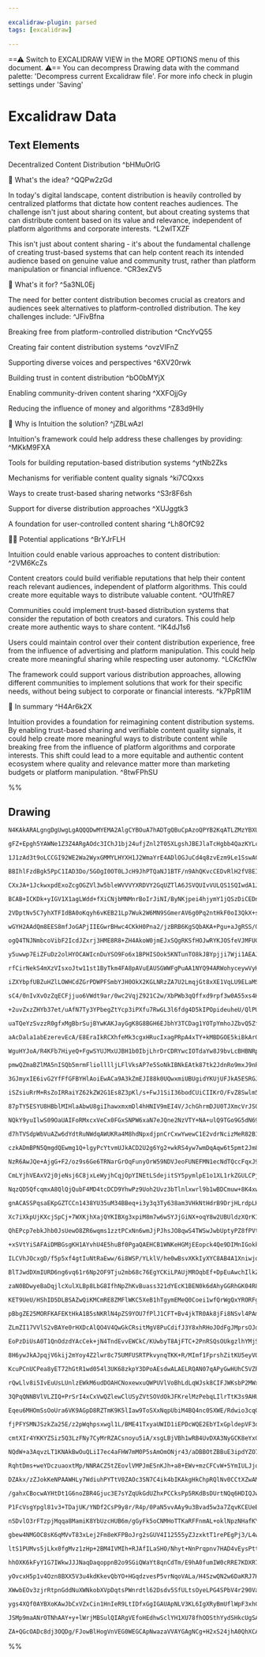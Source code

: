 ```yaml
---

excalidraw-plugin: parsed
tags: [excalidraw]

---
```

==⚠  Switch to EXCALIDRAW VIEW in the MORE OPTIONS menu of this document. ⚠== You can decompress Drawing data with the command palette: 'Decompress current Excalidraw file'. For more info check in plugin settings under 'Saving'


# Excalidraw Data

## Text Elements
Decentralized Content Distribution ^bHMuOrIG

🧠 What's the idea? ^QQPw2zGd

In today's digital landscape, content distribution is heavily controlled by centralized platforms that dictate how content reaches audiences. The challenge isn't just about sharing content, but about creating systems that can distribute content based on its value and relevance, independent of platform algorithms and corporate interests. ^L2wlTXZF

This isn't just about content sharing - it's about the fundamental challenge of creating trust-based systems that can help content reach its intended audience based on genuine value and community trust, rather than platform manipulation or financial influence. ^CR3exZV5

🚨 What's it for? ^5a3NL0Ej

The need for better content distribution becomes crucial as creators and audiences seek alternatives to platform-controlled distribution. The key challenges include: ^JFivBfna

Breaking free from platform-controlled distribution ^CncYvQ55

Creating fair content distribution systems ^ovzVIFnZ

Supporting diverse voices and perspectives ^6XV20rwk

Building trust in content distribution ^bO0bMYjX

Enabling community-driven content sharing ^XXFOjjGy

Reducing the influence of money and algorithms ^Z83d9HIy

🔗 Why is Intuition the solution? ^jZBLwAzl

Intuition's framework could help address these challenges by providing: ^MKkM9FXA

Tools for building reputation-based distribution systems ^ytNb2Zks

Mechanisms for verifiable content quality signals ^ki7CQxxs

Ways to create trust-based sharing networks ^S3r8F6sh

Support for diverse distribution approaches ^XUJggtk3

A foundation for user-controlled content sharing ^Lh8OfC92

👩‍💻 Potential applications ^BrYJrFLH

Intuition could enable various approaches to content distribution: ^2VM6KcZs

Content creators could build verifiable reputations that help their content reach relevant audiences, independent of platform algorithms. This could create more equitable ways to distribute valuable content. ^OU1fhRE7

Communities could implement trust-based distribution systems that consider the reputation of both creators and curators. This could help create more authentic ways to share content. ^lK4dJ1s6

Users could maintain control over their content distribution experience, free from the influence of advertising and platform manipulation. This could help create more meaningful sharing while respecting user autonomy. ^LCKcfKlw

The framework could support various distribution approaches, allowing different communities to implement solutions that work for their specific needs, without being subject to corporate or financial interests. ^k7PpR1IM

🧩 In summary ^H4Ar6k2X

Intuition provides a foundation for reimagining content distribution systems. By enabling trust-based sharing and verifiable content quality signals, it could help create more meaningful ways to distribute content while breaking free from the influence of platform algorithms and corporate interests. This shift could lead to a more equitable and authentic content ecosystem where quality and relevance matter more than marketing budgets or platform manipulation. ^8twFPhSU

%%
## Drawing
```compressed-json
N4KAkARALgngDgUwgLgAQQQDwMYEMA2AlgCYBOuA7hADTgQBuCpAzoQPYB2KqATLZMzYBXUtiRoIACyhQ4zZAHoFAc0JRJQgEYA6bGwC2CgF7N6hbEcK4OCtptbErHALRY8RMpWdx8Q1TdIEfARcZgRmBShcZQUebQBObR4aOiCEfQQOKGZuAG1wMFAwYogSbghNAAkAWSEAeVIASQBxFOLIWERyqCwoNpLMbmceHgA2bQAGeImeAHYp+NGpgGZZ

gFZ+Epgh5YAWNe1Z3Z4ARgAOdc3IChJ1bj24ufjZnl2T05XLgshJBEJlaTcHgbb4QazKYLcCZXCDMKCkNgAawQAGE2Pg2KRygBiE4IPF4/qQTS4bCI5QIoQcYhojFYiTw6zMOC4QJZIkQABmhHw+AAyrBIRJBB4OXCEciAOq3SRAmHipEIAUwIXoEVlGGUgEccI5NAnGFsFnYNTbfUTaGginCOCNYh61C5AC6MM55Aydu4HCEvJhhGpWHKuAmHMp

1J1zAd3t9oLCCGI92WE2Wa2WyxGMMYLHYXH1J2WmaYrE4ADlOGJuCd4q8zvEzm9Le1SswACJpHoJtCcghhGGaYTUgCiwQyWSjPvwMKEcGIuA7laO8TWoyrZzWF0bJSIHERXonMIxZPj3G7+F7oJ6mD6EjbYiy5CIRnjqDRWUyUFQLcI4sImiEUBzUNKAAFV6cpb3fB9CCfYgX04Hosk/b94V/f9ANdeC+Wg8ReE3SBOXggAxXB9B5M1UBBJtLygA

BBIhlFzdBgk5PpC1IAD3Do/5GOgI0OT0LJcH9JhPTQaNJ1BTF/n9AhQKvcCEDvRlH2fV8EI/L8fz/ADOA5XB/zYAAlcJsO4eEhAQA9hMqP4AWvVATiSNYCgAX02IoSjKCQAEVvIABQoHgjGaBMYU6HDoDAmFBjQZwTl2XZDhOCZdmTBKeGWM4eDOGFyOGUZxiOU4LkokobmIO59WebRjgmM4JlGM561mUZlz4UFfn+QE0GBGFwVVPDYXhRVaUxHE

CXxJA+1JckwxpdExoZcgOGZVl3w5bleWVVVYXRDVY2GqUZTlA6JSVQUIvVULQS1SQIwdA1JONU1KwtGFrWnO0HWdV13QQUTUHEv0Axi9BcBOUMB2Ie69xjJs407By3niE5V1GdqmyzYtGPRtjsbLDgKx6uZUv2M5Rj9Vt22PLse0s0F+ypYhh3Sd9xzhkpp1ned9UXZcq2SiYXisndYYkptD2RRHT3PKiwIkQA+DcAA93UElSQ5wAcmYVB1AQVAS

BCAB+ICKDk+yIGV1X1agLWdd+fXiCNjbMNMnrBoIrJiNI/ByNKjpei4hjymY1jQSzDiCEDnioD4mEBKiYSmkRoHJNIaSOFk+X0EttXNe13WHadvqDOM1gnzM0gLJFhAbK6+zHOBVz3NBLz0AAGR4Ch8GAgANAAtQiOXC7ootBUHnBTZZJlretVj9iA8tOR5jnOL4m3KyrUCWCZtBOWZFhKmFOrsys1kG/qcMGhVkVG+l0FxSbCWmskPupW/umW1a

2VDptNv5C7yhXTFIdBA0oKqyh6vKEB21Lp7Wuk2W6MN9SGmerAV6g0Pq2ntHkF0oI3QkX+snfcLcQZBmSJqKGSDAbEPhggGmDlpjxTWLsUYdY8aAX1BmMORYcwEyJrhZ48QUapQxp5KmwQeaoBlvTJsjMhwjjZmLKcM45z0L3rsJcK5pjrFeCLXcYkaFbjYEeaWdMwpZwgI0DgOs2CzhgLbRwqgoj4FQPgaw9o8CIGoKgeO75UCOC0mhTg+tta/F

wGYH2AAdQm8EES8mfJoGAPjIIEGwrBHwc4CKkH0Pna2/jzBRB6KgSQbAKA+Pgu+aJgRSS/G1vpRwmQxDMG0KgYC9tsDq3iRwZQetvwcA1h+AAVkIOEqBcCMw/MwdWadunRN8Vkbx2kxkTJ8dUgC3TUDMBgHCdIuS5w+OsPkwJPQ5kVMQiSMIsFglqG1vQAgFkxnUlQIEYIdzCaWX1gGRAAZEJsE5NEjJUAsn6DGfgZQUl1A5MebBPQpA4CYlUZ8n

ogQ4TNJNmbcoVibF2IcdJZxrj3HME8R8+ZH4AkoW0jmEJxSQgRKSfHOJwRYKJOSfeVJMFUCAuBXsslBTEUlLKaS55IQOnhDGUIBp7zmmtPaZ04I3TenMH6UMkZH5xnCEmdM/0yhylvgWagJZ6r/yrJCOsnVWydlQvUPsvA1jyVp20nrIVFznzXOyKgO5vg9buOFa86wYhvH+kdt8x2vzOScrcUCzEIKCDgrTpCupTzYXwvIEU/0yLwjZG0M7LIWF

y5uwwp7EiZFuDz2olHYOCAWIcnDuYSO9Fo6x1BPHISOok5KNTunTO8kJBYpjji7Wji1AEAJdSIluAvG6vUkcilQTrHfhpeEsiU7GUJPpSklS6TI3crtvsxw2BCl6wFVOvx1TRV1IlYQRp4QWltKdXKzIPSQnKtQMM0ZRrNWsm1Se/VhqVnYDWd+i1PQrV5NtTOh1/4nVnI/C6q5873WeoeT6l5CA3kBs+cGzIoaPx/IjZk6NoK41qEkFCn1yaEVp

rfCirNekS4mXzVIsxoJtw11st1ByTkm4FA8pAVuEAUSGWWFgPuAA1NYQ94ARWohyceywVyHCmLMZTZx0zJnePPPK8nDgr0PqCDeECt48ESMjNYZmCqpXRvPY+HGNN9W6QNKBZ134SAfhNDkJIX5zRc+gRkK0WTfw2jyf+KpYGiic4qMBm9RECGgQA4UcDIZ+DurqSsKDSQvXNBgykWDvq4N/n9AGKcmxBsDBIXAywkvhlSwYjmAg6GIxOAVcmqNR

iZXYbpfUBZuHZlLOWHCdZGrPDWPFSmbYJH0OkX2KGLNRzZA7U2LmqjGt8xXE1VqLU9ELaMSYk8zG5Y9vQG0hdfSBmvtVcsjVP7P0zJ1c4fWNs6krN1tEzkTMCGCRcR0gg8qn14YA6a795k4TODg5s7ZIGeUHI4NE34+A4DXeFTUh72t03YefPUq97yDWhFddYnp3phIevuQgaJ5GDD6CpKaHWlc4TeNTb8Ugu7rFcsI/oawhA4A+jnFSzEr2ZKEy

sC4/0nIvXvOzZqECFjjuo6VWdt9ar/0wc2VqjZ921C2w/XbPWb3qQffxd9rpf3w0A55xs4HUBQe49gsB3Zu6PzgbhwjoVZ7JAo6Rej2CmPr048uagYJBOhBE6Q96pNFOqewBp6q+nc5GfM/w1G7JqB2ccE59znS1jMRSIFyaEdIuxdiAl3gl2jGeDuyIsWn2pbzFXgrRIEONamAR3wHX3zTamwtsTkVwxkApL+G7ebGXz75cXa10KqZX61cPc189

+2uvZxzZHYb37et/uAfN7Ty3YPbegZtYcp3iPXfu7RwGL3l6fdg4D5kIPOpideuheU/QlPU+R4tzH3WTPrUs+3WzjnXPI285M7cgZyC554cCi4WTi50YxylyuxMZngyJbjWTsb1xcbFBuQ8YtyIwQBrAVYlhtwTCDiDKSZdAMijxNjjz5g7zrgpT5hnDnApjxDtagjkTvA7zAizD0G9T6bHS8yORNZ1RzBtajCzCrzWYoFAjzwXxQgRY3wLR3wQB

uaTQeYzSvzzR0gfxMgBbrSujBYwKAKJayGgK8G8BGH6EJbhY3TCDag1YOTpYmhoJZbvQ5ZfQ4K/QELd51alCkLla7BVbQy2HFYlAIxAjJgNQtQTDJQdaMRvDRF8I4TvBjDkwTDrgUwtziIICSJTYMwzYKJjjbaQBLaSLqKaLnDVirCPQSz+j6LUJeGSyTb7YlAyYSCAC8G4ABV7VsecD2UimIxskupsFi7RnRj23RWSfRxeuacBZehaUAXsJaaAZ

aAcDala1abEzerevEcA/E8EraIkRCXhfeMk3cgxHRucIxagPRpA4xTY+kMBDGOE5kiBkArGtcJ8+oaBYAGBxQvGpQ2BAAUoRIQPQAAEKcgZwkHSbkEDA7BrCJDxTPD1RzB7Bzy5SnxnBOScF2Y8HgLcDoyJTGaaIpEsJ6ZNg2b2RrwlDSFoBXwgI+aKETRPwMyqHebyGaH+ZrTsi6FbTxZqiGGnSRYmExZDRnTmG8mWEILWEpaRhpZPQZaOEORvR

WguHYJoA/R4KFb7HiyeQ+FgwSYUJMxUJBH1b0IbjLhrDrCDRYwcIOTdaYw8J9bvLcBHBNRpjAg5TpHjaZENEIHTZMyzaKK1ZamFEqLFGrbnDkzmlpFVGiyBkHjGJSx7Y+kXjS72w6jPhZIGqZHIqI72qoQZ6Zl6AZDawAZCC54uKhBzJrKYiJpn6SpNKbJ0KIigrIoZwASMD5xsAJ7ArOAMrohMrRK5mUqcC3r2zIj0oPoKqo6Ey+COzIDoopl6x

pmwQZmaBZlMA5nISQb5mrmFliolllljLFlVksAP7e5SoNkIBNkEAtk87tk2JdnRo9mxJ9nPiDlzojl6xjk+ITk9JTnYAzkIBzkzF5o4TTETGzGV6+w160TLH15Vo/wlC1qcSwVt5bFxw7Fd6amGhpz97HGHYQB3qAwNaXGZkyDrlCpvnbmKQGB7mVwHmhAmpzjVmnnn7nlxhXn4A3ltlioxwPnZJPn3gvmwSUU5gfmoBfnL6Ppir+j/kSqAXQFGT

3GJmyxIE6ivG2YfFfGFBYHlAoiEwACa9A3kZmEJI88k0UQwxmiUBUgidYKUjUFJkA5ESRGJXB88Bm3AGiBwaYS4QiSwTBjlUgEhPUUhDml8RhdJShjJsizJUMdJfmX8OheCehPJu04pwRICUWhmQp1850oWBh6VkAiCthlRJQRocprBipTYmCrhqp+WJQ+CHoWFJCjsoMYIow/hhpPesIDWlYqM1Y8Qbw5M0RlYtpiF9pHA8RfV9UFo6wg1Y21Mp

iSZsiuRrM+RsZoIRRaiYZ62kZW2G1Es8Z3pKl/s+FwJ1SiI36bodCUiCIIKrO/FvZ8Swlm5eZ6EN0UuZ1F1V1gQOud1fF+gAlw0z1EGb1ukwFUx5eRa3sUFyZteKFEADeaxdaLeCNMcaFzaGFbanhQZEAhxGceF5s51IQl1Gy11f1BgANQNq6L1xy71Nx9GZcDxlcTxiNyBdclYmlzcJW2BbA9ARgomjQhEHAfcplZB5lY8llqYCQM8qwowLCuws

87pTY5ESYU8HBblMIHlaAbwU8giIhawxmxmDl4hHNIV9mEI4V/JchGhrmDJU0TJXmcVrJS0WhHJCF+EKV+VFh+08MmVgpZhqVQC+pNh0pyCspDhlV2WNotVjo9V+EGpBR3hrVQYswnVgR3VIRaA0wa4htqwuwI1XWcR/WQImJ5pTWQp34npWRjRxIq1c27MuNW1K2Xla2EZm2LG1RSd9RS1J1kU+FKI6+Oq3YhATOFFr1Q51iO+OQ/RGKEgg9gOZ

NQkY9yuIlwS09OaUAIFoRMxcxVeCx0FGxSNPW6xaN7eJQne2NzVTY+NA+ulQ9TGo9G5dN69EOuyClsBjGjx1c6lqBjc6B3Nnk2BowPcomZepAFAu4YUUmZlHtEA48wI3lsJqmQh8mohTUqJaAaY6JGtWJ68JhbwhUVYBUZmSJuwKJHUwVvAoVltMh1tqILt989tKhTtTM8Vn82hnJyV3J3tYpvtGVZ0WVJ0ftIpQdfJEpyWVCpVveqCUdzhMdKpc

d7hTVSdpWbVuAZw6dYdtRuNWdqAWUKRa4M8hdNpxdjpnCrCxwYwewC1E2vdrNcizMeR82B1nMIZ21rd4ZG2UZqlNRRpiNR19j0F5QfI04KaZq+SWMes9AbA5gYqPqiALAiAB6QJ4Q85+FoTcA4T36jgUTHqsT9ZCTRYyT3FM94F29Ba4Fe9sNB2MF3EKxcDSF9a9TDI59kAl9exSdt9hNITYTmIETuTRY0TBT8TTyiTzIikpTH9SlaA39ndalVDD

czkADmBPN5QmgdQEwmg1Q+lgyPcYtvmUJkACD2U2g6Yg2+wkRS4yw7wmDqAqw6t5pmt2Jm88mcQrUzwxmFoyw0wVmR8VD3BNxYVdDIjI0jD9Jj8DtMVrDb84LCVnDcDf8opaV/DsWgjAd9DyLwdVhkjJV9hmWCp0dn0ijapBWHh192pKd5W8QWjjd8ovV+oHzg1Qiyt41vWjE+YZj/Cq49BzW0wtjXpQTORfpzjdLm17jLdpRu1Hd0Zfj3VPdylr

NzR6AwJQe+AjgG+F2/oz9s6Ge6TRNarGrOqFunyOrW59NDVJeoFUNEFMN1ecNdTQccFqxJ9KNGx6N2xgkmFXTOFRxc9KrhrQOm+pr49L9XAxcdxTNFcVc8zbGZtnG/9nxgDfG2BPcPchEdQgygyzQ2w0DpBhzEtFBUtjkNl9YZm9BRJswdzqUODTzeDZUBDUwZzPzrCrWHw81lD8bgLlJwL1JEV4LUVULJQnms0ztttvmHD7tQWPDO02LoLR0OJk

CmLYjhVEAxV2j0jeNsj6C8jxLeWyjhCqjOpYINEtLSdejitSY5pymlpE1o1XL1rkZGULCPjfGGRNdy1w79dAZOjyi3MHjUr7dr7bNMZv7LGgTirwTEgg4Gcmg24OqhZz+pozgZAqT1i4+quyg+r5QMH4y8Hj+SHsAKHacjA6HyuE+t2m9FTuEu9kF9rtTR98Fje7EbrZ9GNHeWNnTrjvevrBN/rEAuHcH36iHEeMAxHaHiOFH2q0zUbszLNP9izX

NqzQD5QfcqmxA8QlQjQubF4MD4tcDCD9YhwPz9Uoh2Uvz3bTlnlxwrl9b1wBDCmuw+8K4xwdblnQVXbNDjm9DkVzDz8o7bDcLk7gWXJIWs74jAjApi7phy7vDKL8CJQ67D0+L8pgsu7uWbh6p5LR7VLYMwJZ73HPV9CSYhDy4w1PW2M3AzwD73A5M8mTUXCJW77x1Dj3761YHi2ErC4njTBTUiw+1HXO2CZtMn7p15sxkxApZQO9s+ekBYg/u4a+

gnACASSPqsaEKpGZTCCn1438YU35uM34BBeq+i3y3q3Ty638am3VHkNtHdrB9DrjHLrdpLHyFLTqFnrCcV9PrXaPTEgE3+3xrh3EBPueGS3Oo53XuYKG3OSMncBcz0ZcbbxCbyzSbynKb5QgyfcwJbcFANERg+ABz/dBnlldUNUqU9XrUz7FDKtnlKMtn7n2t9zYw2gTUQsDz9lJJJQZJkhFt3n87DD47EL7m/nah7DbtIX3DYXYWqLwpUX0Wgdc

Xc7iXkpUjKXcjSpCj+7WXKjhXajQYKIBXg3xpiM8m7w6wSYJjGiNX+oqY8w2UBUldzXQrK1Ira1LjxvEAzd3XpRg164y4A3/jCrI3fdyrEALRgA6LtWxJILpWJQBB75kFwihzrXGJc7flCR/R/Upx8J9UpJ/ogp83el42vVP0dNFLHveI1MfI1vdOsffoVevfeFfdP8eZ9qwx/aw59qB5/2zJ8Z6p+QC3GKWydR6s0vGKeJtaU/H8bVAADSiI1Q8

QhEPcp7ebkJhb0JsUewO8ZR6wqms1zztPCxNn6wmJjPJhsJO8qwS4TWSwJwbUptyPZ8fPVtAvvnkLLDAXsLQv8LU7oXWLEXNFvL2yqK9wuq7JLjKRvrbsnCmvPdplzJa69Pe+vcrC2CN7+M9G9/Q2pwX2AF0Ku1pVYDb1QCLgZghtBqAKw/Z91HG/pdrv42968weuJMWsIH3lYQcQ+SrCxF3wzy2xGqCACgJiCbJ6AfQsEA/LgGIBkBdQ2uMIN+R

+xSVtYiSAFAiDMBGsgKH1AYvhU4E5huBf0PgaQAEHCB1WNKeHGMjEEopck4Qe9DIMnIGokkcARQSQG1QqDf4VrHelUzo4PcGOCNY+i91PqV8PWDfL7lx094t8OBWQXPpwC0EEIdBegoQYYIRyiDxBkYSQRYKNxioWUtgvmvYO6SODKSjNOAtkUR6/1Oak/ZNr8XKAwAoAJYTQDwD7iIgtuTRPTgWxJ5b8y8CQfeG0PkzphD+WwXEvfwZ7uUL+I2B

ILCVhJOcxgD/f5p5xf4gtIuNtRaEww/6i8WSP/YLklV/he0wBsvXKkIyXYC8AB4A1XniwjoEs0usAjLnVQPY41gYuXMEIODQGZ0GWRA7KOmHv6jY8BnWe5lWzeGTUS6aAFqBGWeAzByBLXX0vInd5itOu/7SVvzGrDOl4gzAuoqwPgKh9pcbAdENrBXKBsNkgQLnIUhzBW4/ca9Kem/Vh6z0URaIkin+B5BGthUOInnJwHxGvkJ6c6cHJajqH4Rn

BlTJwdDXmIURD6ng6vq61r6Np2OF9Tju2mb68c76EgYCKiLPAUjMROqbEf+DpEuAwchIlkZDjh5f15OsbQoe8WKHo9ShEgS6rMBRDeRMAmANkdAAaHE9ZMlleqIcGQaoxUo+YEQkKXIitR2CbnfodFyc6OQRsiwEYIiVmB7BcBpJAFl51f4zDBecw4XsoUWFjtYxv/SXmsJnYy8EuQAhdgr1i4bCMxa7A4Ru3V47tThsdUlg1UTp69j2uAQePqWq

zaN0BDwyeBaDqjlcXulXLBp8LbG8IfhNpZhKvBuass321dYEcK1BEN0k6dAhyGGRhGK04R8zOVgiN2xsCoO6AaoIpHVip5mAUKDMlmEIDcg8O0GPVB+AACOQgVJJHlYAMQew2HCQGuO+ybjtxWeXcfuLg6Hjp0p488UkkvEE0rRHsLerd1cH3deRj3fkc9zZY+C6+mxT7rsXFFBDJRf3VceuI5xbj0RT4pgHuKsCvjEcH4ogBeO4jXiI2w/eHjqI

KET9UeU/HShID5DLBSAZwQiKMCmRE8ZMFlWKC5XeB1hTgymEMeQ0Coei1wfQrWgQxYRORFg5DMzMSUCo89zaoIKkqgBpLOYB2fnR2l/3UJJiVhXDVMdLwKqbD/a0XHKnFiV6AD8xuLQsUcNS5VUSgNVElvHS5AVikBVY1oLWICL1j7haic0ikRSgXAwxbLdsR8MIHvB+qA1Z/h6UWqQdRxTjMEROK670DfejAucbK27qIj8h5ffCpKFwDbJ7ypuI

pBbgZE25MORFKAFEKtHkA1B5sNKRlN4pZS9YOU7fPlJ1CFT+Bv4jkTR0Ak8jFi8NSvl4PAmsdfBbTCAB01gn+NghqU9KR2UYrZTN8uUlXJPh1T1SipWo5mjG1Inxslm3Gb4pRPQA9wAAqn8WUDKAoAiISrGv1gZ2jWJ64VnqwnrDAgjaiweKd0N+EtDcG5/X0XMGM4Hwz4/vAKo/w4zudZJ8ksFkL0Haf8xeQXCXqsIarrD0xwCdFnpNAFQyQ6Up

ZLmZI17VVlS2vBAYe0rHXDcAlQO4V4QwGkCRsitMgV8PuCdifJ3Y8xhRHoJOdFgJMprsOJd5fs3e44wrpOJKLQi4p8I3GsHyRHsCMmfTdiCRUGYsA9Y6oidOkJqRpNSRAsrJv02FmpNRZoNSemMiyYIgpZTUyYsXzu5tS+RnUgUd4J6mQS/BmNRvoEKGnwT+OmTcJgrLybiy1ZbADWQtOjZj92ayPVaSs3WlrMJAbcSQGcDqCcgUQ1YJiUc3gb2j

EoPzDiUsA0T1QnOdzdYAcCek+jN4TndEvvEWCkC/KUwbyT8AjFTC+2PnRSQsOUkgzlhYMjSRDLTHaS8xWwjFrsJXay8IB4dKARVWLGoyte8A8sdlyxllYwYjQPGboweFHAhYOdIUlaXeEECvhU1W3vMBXBzAxgQIpmXXRZk/taB0UqcQwNhHcy4yS4vmSuIgA0Qei72fMhmRGRMBqaQlSTphxvHoBD5BEY+VSlPlhBSAF8kGhhxmlF9rWOs/esBI

8H6ywJkAJpqjV6kij2mYoy4Z2lwr8c75UMFUSRTPkvynqTKK+R/MImf1FprshZitKU5eyVOEgc6vpT+KkBCIbcXGcdP06nTUAcUEMUkG+bJEnOHQ7KHc3oKJAk5gkvScJNShCwXg2cl4K1GA5STqG+cuSf20BlKToWKk8XuyRTGVytJPtGubpOzH1zDJ+wkyUjJbmR025lktGZ3ITrdz7J2Mv4gPPpb0Jnge8JqMgxMa4wp5PYprOW3IboxgOVdU

KcuPCnUCPea8yET72hGtR1wd054l3UK68zkpY3DPoAEsdwALAELRQAN07qAPyGwHUhC5VZPgOtBnmKnp9WikSmJXEoSXvgklEsogHgDSWfyXBXI21rrJAn/zGmTeI2cKOgnesJRv3VvlktiXxLElI6ApakpzBWih+6Cl2Qp2wUGjcFGPCQDwFEzVBRgs/bAH3CtHDwKFLEqhcZlmDaAzMdYeKPsBubudyIdXR0Wf2TmGYAxu8YhuZwajudBFwUoF

rQwLlv8i5IvEuUsLUnlzEWkM6udDOAHCNoxewxuQWPUVlVoBhLdLqWJsk8CIFJWKsbP2MWxgHhe8EYFMBHk5yGAd7BYv4sRXstp5DkRIhbxvaLywprvMcavO6rszpxBtC4NvPA67yQlto3tKEO77BJBBBgzIAeOJxpxhAdSB2RrMykwYByTIjPNkKKoZL0AGgulfoNgiMqsJdyFlSMmSXqzz0nKo8crLnR8quQzUsCmUtL7uCUpjrHiF1MAU1KhR

3QPqQNNBVlVLZIQ+PrSrI4xCxVwQZlewClUSyZVtSOVdOkJFKrelMzPebqLIlrTtK3s9AHUC2knBOQkgQyIODTrkLGhlCieIbRlp2UzOtYU5Zpiq5vBdlXQ+ztF3RiOR9a8UNhZ23dkWTB+vbERYXLEXFyJFpcx5dIvBme0q58it5VmJAE5j4ZOLUOr8pkatyYB7cuAecJ16YyDFvcsEG3EhW0I1EFoc4CIWOAmMfm/krgtHMd44rXFeKiKazM95

Eqeu6MHOmSsOoUra6VK9AGpD8RZTmK9K5lIaw9ToSXxNqpUbiM4BQ4nc0SXWE/Rdwio3cqGN5GqlYpNJA0XydHGGgBpk5oeV3HJCOQXQnrxpesJboEFQAIBTxw6LCRQFGn3lKKpODgEhiZWkoi823UqbpWVxHqTyYGykQYOfGYSr1CAWkWkvtyxDtcT65XEfjfXWAP1dZcIN+qww/JcM4aB6jGkA0kZgNMqUDSKvA3J5MQesGDQnyZUIaKpnZZDX

fjPFYSMNJSzkZa25E/z2pWqhpsxwgl1L/BME41TxyaUWID1iEPDcWQE2EbYIxGpldepVF3qggCOR9SvXlV0a0g768VExuYAsayNv69jQDSIww9pUQ+MDVVKE1QbRNcGm1RJrGnSa0NcmmDJhpyGRs8hu68foMvIklD+M+AWfrsGIB/ETgzADqhGttELKJ4CUXeFMERKvB/KNPe6QqXloCSXmhmaOUkGIYpQNExUSSVQ0Cp/TRFsYoGQmMC5lyq1F

cmtXIr4YKKYZSiz5Q3LzFNy7CyMrRZACsnoyu5iA/xsgLBjVBh1wRB4UvDXA3NyGCK8eYxGnU2KqZe8N0WmEv4LrPVS69xeCLcZeKYpPir5oOJA4LieZSU3dWHzRBP4I8V6EzTEMID6AfA7vKPCDjVE8qqU09B9WBlvUGxP89sKzfmTwz9h1A405iuRhEBMUWA2gaJAFoE0H4gtkG71P+F+BZBzAqACLfeQo5vj3wcW/ldhvnrh4X8f28pADqB3O

NQdW+a3AqvzLT1KNAkBwOuQLiI7ec4aFHW7mM0P5sAmOmONjr43/aDBBOtZBBuE3ipdYZO7ABTsQ28Vqd12Oncqq1lfzWpKmvWZBJ1WorNNBq0Bf1PAUUs9NUCgzUzu757kBNgO4HXNk51TT1RfO61A7lh2Ox4desEXcEmR0JKJdx5Gsj4hl3VkQNCu4QbZsE1E61dpOjiFrsk3TSoN8mtBR6spXJb3ZOC31XgvbgogplnIWfvgCoAFbmJktLfrC

RqhtDms+weYDczuaoxtMp/NNRACZ5tZEovlVMPJmESnKJh+a8+EWv+mzCFCvW+5YmIULJjq1XIF5XWqMLbCYuyi3MUllbWQC/lHagFSWOskXC7dydAdbgBLCbaTeQIfMDcyXD28p1KKw7eiuSi396wKMF7c4rsa4rmZ+KmgYSvXkcytEG6uqFuqG4jjam5QLac/Lj3J5W0X3FdOiH9xZhqNDml1RDs4DRIsAiTLHBhnJq3VKaBcWbqD3DSiDa0rA

DZAkx/zZJokKeNPAAWHLy7WdiuhPYTtV0ZAOc3SN7C4ik4bIKAkgHkChpRQlNv0CCtXZwAMAwB9dJU/juAaLD0HYI7OdNK2lgMuI+aQuzqEgb8Tqj0D6E69N4mwNuhcDwPY7gt2MHEHv0ZBgjEnioP/4VRsemQ1RqYNQaWDqeNgz6Az3fpuDvB4VBMxSYbIhDQ/DgKIf11/jqOqqpTeUpN2VKzdBs7qfqtabW6jVh+4aebCkP4aBNchxvoofgMqG

/gahxCBocwAYHtDt1G6noZBR4Gjuc3E7sYZqUkGdUZhxPCCksPp5RKdBsDUrtNQq6HDIQJw8oHYOuGuDPB0jV4Yia+GDI/h/QGIedmLrVKSPDSkMsL0jL0AiIWYH5DgCGQTgjQDbVXtDlyYz4hwJZc8EYWd7WCFW1NXZy70mEVwyy/YL5VGH8KzlizAtWCDH3dbJ94i4drFX62VrEqQ2hfbWtG31rjCsMpta8oRlq85tna7RR3J7UYzdNR+9RnUD

P1FcVsgYpgl81v3+TDajUK/YNDf2CsP9y8r/R4p/0PaN5vvAAy9u3Bvad5w3a7ZqvKCEUeBUQ2w8wEFkfgJVdqwdCgesQOrHZ56agABoxA3ANkjgTkJyCYCHqndAEHip2Td0c6++3SyjVENexZ57NmyZJhhM11Ll3NFOkjFdlXJAYtAgySZpyrhSUZV8pAfnCAQPJo4aMaKGWYPjnzaD+BzJ1k7atZU86qUPJjWd4h+ylIcme4sU9/AI6/bpT+sd

nSDvlO3rFTzpjMqqa8MamiK8YbUzcHUB6m/gGyFk5oCNMHoTTKaRFFnmAL+oklNpzNHafKYAS1Vbg3+Zqqe7VLXuzTY2Yatt0/cHd+FBk06d0Eum5ZQs9k+6ftmSy+ToKQU/6dFPimjNkplnbxVlMRmC+FG33RTpjMqnVDapxSAma1PeIUzJSY1PqYzOGnjTlUzEHmaKQFmc8xZ6jKWf13uqR+uet2bMdS2Gj+MlQXYDRFICjBEQPAfZlsY37HMh

gbew4NMGOC8sK6qMVvT83xLej2Fm8eKFPBoJrg2sGUV4I12555yZJzxktT1rePEgPj3/L4wi2nYjb4uAJlffpNEYqLvlairfe2s0UQmFtOi6E8tr7WraqxfkRE3ozLwhiN1g1MeUivuZ36JqD+srfLQSjzArtlKqgaKyikkm/9xyzdfOMSk7rRue6i2IAEvd1AFihZNP5WQOnLDfxwViqX1LQgTS6QG0uhHgjJfKs6ptrMabalVu+pU3zgn6b8Ke

ltS1PUMvs5jLkx0fgMvz1zHp+2BM4IVMIh+RJAfILaSHO/Nhyt+NnPrqpnv7HAD4vEysPttOPPTN46MZZcpkWBtY6osJKrbnK7aPGut6F142WveMwtVJs+9Sc8r+OEXl9dcybWRem0/LKLW7HfScK7VnClGva2E2trBDeRWL0KhEkpgtDcX2WfVUa/jFsV9dXgfC0S7uvEuRS2Zv+6cS8HrAUnAlnvYJZ9rNVhCWcdgx2HUiPl64T5WeQIIDuiD+

hhOXK6kFyY1G7IWkwJJJNaqDaqoppnB2o9SGiQWaYt8qnCdTm/E9hA0fumIW0cRRE7KDXR7VL0cp28VpNQqdwzas0DfUyav1HA/oGh29JyjBBnzZdx42R6KMqaTGxmlRQ46OAQ+KZHuOBsGDggog+8rgGC0ibYNUQLCWtxJ15LNdpKNA3oB3wU7GcesP65HhQzOb/UEGucNmST1f5KDrIZEBEz/DEAek7qLPJxqgOp4rDGecQwKssQ0r8y6QpQfE

yOvcxH5p1v4Ozn8BXX5V3u4kdKkevQbYO+HGqdzvesP5vrNqoVALa/H4SzwQN2w6DaKRJ7HDUNlwzDak08qadiEBG3rCRsk0fqxR/6mUZB7Y48Myt3Gwmil2HmzTHuW0zYYpssRbDNN2CLxXptJ7QtzNm1azfV2p6hU1FHm9wfFOoB3bD+ejdjnZxkUmcEtjcVAd0GZFv0cthW9rCVvkGGjf+Jo8OQU0tTKzQEyy6BLrOW7Yjdl82d1USOYptbVK

XWwbEOv3zjrRtpnGddNuXWNkobXVpDqtsPWnrdtl62Dsdv5SfULtsOyeLPG4SPbV4r290VaOMHldDN5PJDecMuJg7POu+7zY8NR3cApNYeqjZKPa5PkCd+bkncHu+agN+N9O4TczsXm6DOdqm7BHzt03P7JdpleXZT3k6q73N4kbzbrsN2hbfqZu2LfXLt3Dk7lmWz3YlR93/cTOZW40ZoMcBLzuQxjDeawU+XyJ4AfLGCCyYChVE3ADyNAF+AZB

ygs4XQf0AYBXoKAwJbCxVZxCin1HnIeR9LtIDfxGgIGAUApNLV3KL6IgXRyBmUflWpF3xhCv1NMfvg9H6QQEjVeV62OdH9j/R4osbUmO3HWQBx/oAMeKgvlCXVx2Y/SCGRmrzc9pnY98cgY6g/y9q1E58dQA/HhECvJPc2AhP3HjjlVZuEycxP0gZsKyxk+0ehP/HUQdiC+YRC13RB22PJ8k5AwwdiAlT0pGEmwKsgqnWj6J/U/SDNPTYNouaPI6

JSMp9maANrOTNhAAY+y+lWrjMBSulQIARgVEfoHEdhwSclYH1XU78fhODSthYydSHkcUgSAZljJ4c+IACgyNZfCAKc+qC2IEAgnJlB/qudpxVHaAH4sCXRDYFSAygEkAAApOJ3if57wD3jeJqCAASg5DGRlA3OBQl89+cZRoQvAS3oi4RdguIAGzkp++ACfIg4nxS1xrZIITGQAwlHV56CGtX0IEeF9IgFsTk5LSSgGcaRzS9ZoapWMLsjZ3YGzP

ZA+QGcOADc8dj3OQDg/FJowBlHogVnVEG0WEGCApNwazaVVAYGAgNCg+H2xS24jhA0QhXCAEV4T0DKuRwAXxX42k1ecuQQALkIAA
```
%%